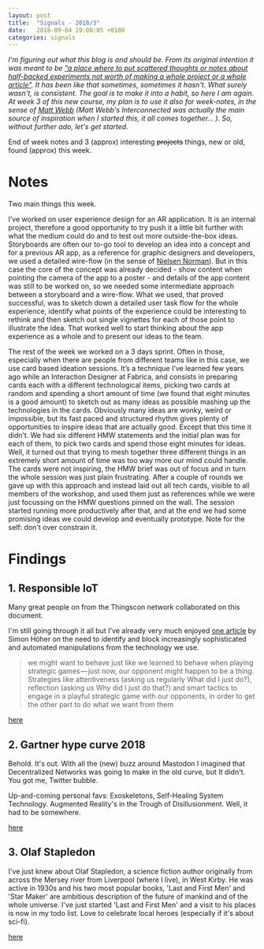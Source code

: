 ```yaml
---
layout: post
title:  "Signals - 2018/3"
date:   2018-09-04 19:08:05 +0100
categories: signals
---
```


*I'm figuring out what this blog is and should be. From its original intention it was meant to be ["a place where to put scattered thoughts or notes about half-backed experiments not worth of making a whole project or a whole article"](http://orgonomyproductions.info/notes/2016/09/11/welcome.html). It has been like that sometimes, sometimes it hasn't. What surely wasn't, is consistent. The goal is to make it into a habit, so here I am again. At week 3 of this new course, my plan is to use it also for week-notes, in the sense of [Matt Webb](https://medium.com/job-garden/a-pre-history-of-weeknotes-plus-why-i-write-them-and-perhaps-why-you-should-too-week-16-31a4a5cbf7b0) (Matt Webb's Interconnected was actually the main source of inspiration when I started this, it all comes together... ). So, without further ado, let's get started.*

End of week notes and 3 (approx) interesting ~~projects~~ things, new or old, found (approx) this week.

# Notes

Two main things this week.

I’ve worked on user experience design for an AR application. It is an internal project, therefore a good opportunity to try push it a little bit further with what the medium could do and to test out more outside-the-box ideas. Storyboards are often our to-go tool to develop an idea into a concept and for a previous AR app, as a reference for graphic designers and developers, we used a detailed wire-flow (in the sense of [Nielsen Norman](https://www.nngroup.com/articles/wireflows/)). But in this case the core of the concept was already decided - show content when pointing the camera of the app to a poster - and details of the app content was still to be worked on, so we needed some intermediate approach between a storyboard and a wire-flow. What we used, that proved successful, was to sketch down a detailed user task flow for the whole experience, identify what points of the experience could be interesting to rethink and then sketch out single vignettes for each of those point to illustrate the idea. That worked well to start thinking about the app experience as a whole and to present our ideas to the team.

The rest of the week we worked on a 3 days sprint. Often in those, especially when there are people from different teams like in this case, we use card based ideation sessions. It’s a technique I’ve learned few years ago while an Interaction Designer at Fabrica, and consists in preparing cards each with a different technological items, picking two cards at random and spending a short amount of time (we found that eight minutes is a good amount) to sketch out as many ideas as possible mashing up the technologies in the cards. Obviously many ideas are wonky, weird or impossible, but its fast paced and structured rhythm gives plenty of opportunities to inspire ideas that are actually good. Except that this time it didn’t. We had six different HMW statements and the initial plan was for each of them, to pick two cards and spend those eight minutes for ideas. Well, it turned out that trying to mesh together three different things in an extremely short amount of time was too way more our mind could handle. The cards were not inspiring, the HMW brief was out of focus and in turn the whole session was just plain frustrating. After a couple of rounds we gave up with this approach and instead laid out all tech cards, visible to all members of the workshop, and used them just as references while we were just focussing on the HMW questions pinned on the wall. The session started running more productively after that, and at the end we had some promising ideas we could develop and eventually prototype. Note for the self: don't over constrain it.



# Findings

## 1. Responsible IoT

Many great people on from the Thingscon network collaborated on this document.

I'm still going through it all but I've already very much enjoyed [one article](https://medium.com/the-state-of-responsible-internet-of-things-iot/controlling-machines-ai-intentions-and-games-and-in-the-iot-670250a50c2) by Simon Höher on the need to identify and block increasingly sophisticated and automated manipulations from the technology we use.

> we might want to behave just like we learned to behave when playing strategic games — just now, our opponent might happen to be a thing. Strategies like attentiveness (asking us regularly What did I just do?), reflection (asking us Why did I just do that?) and smart tactics to engage in a playful strategic game with our opponents, in order to get the other part to do what we want from them


[here](https://www.thingscon.com/the-state-of-responsible-iot-2017)

## 2. Gartner hype curve 2018

Behold. It's out. With all the (new) buzz around Mastodon I imagined that Decentralized Networks was going to make in the old curve, but It didn't. You got me, Twitter bubble.

Up-and-coming personal favs: Exoskeletons, Self-Healing System Technology. Augmented Reality's in the Trough of Disillusionment. Well, it had to be somewhere.

[here](https://www.gartner.com/en/newsroom/press-releases/2018-08-20-gartner-identifies-five-emerging-technology-trends-that-will-blur-the-lines-between-human-and-machine)

## 3. Olaf Stapledon

I've just knew about Olaf Stapledon, a science fiction author originally from across the Mersey river from Liverpool (where I live), in West Kirby. He was active in 1930s and his two most popular books, 'Last and First Men' and 'Star Maker' are ambitious description of the future of mankind and of the whole universe. I've just started 'Last and First Men' and a visit to his places is now in my todo list. Love to celebrate local heroes (especially if it's about sci-fi).

[here](https://en.wikipedia.org/wiki/Olaf_Stapledon)
